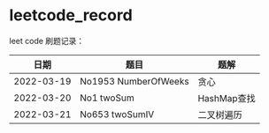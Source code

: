 # leetcode_record

leet code 刷题记录：

| 日期         | 题目                   | 题解        |
|------------|----------------------|-----------|
| 2022-03-19 | No1953 NumberOfWeeks | 贪心        |
| 2022-03-20 | No1 twoSum           | HashMap查找 |
| 2022-03-21 | No653 twoSumIV       | 二叉树遍历     |
